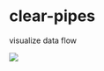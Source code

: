 # clear-pipes
visualize data flow

![](http://john1701a.com/prius/animations/Prius-Animation_750x443_BatteryDrive.gif)
